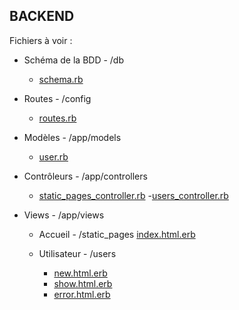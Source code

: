 ## BACKEND

Fichiers à voir :

* Schéma de la BDD - /db
  - [schema.rb](https://github.com/DaTikh/lePosition_W4D4_RailsStatic_TeamBDX/blob/master/site-backend/db/schema.rb "Database")

* Routes - /config
  - [routes.rb](https://github.com/DaTikh/lePosition_W4D4_RailsStatic_TeamBDX/blob/master/site-backend/config/routes.rb "Routing de l'app")

* Modèles - /app/models
  - [user.rb](https://github.com/DaTikh/lePosition_W4D4_RailsStatic_TeamBDX/blob/master/site-backend/app/models/user.rb "La validation username")

* Contrôleurs - /app/controllers
  - [static_pages_controller.rb](https://github.com/DaTikh/lePosition_W4D4_RailsStatic_TeamBDX/blob/master/site-backend/app/controllers/static_pages_controller.rb "Page d'accueil")
  -[users_controller.rb](https://github.com/DaTikh/lePosition_W4D4_RailsStatic_TeamBDX/blob/master/site-backend/app/controllers/users_controller.rb "Création utilisateur et profil")

* Views - /app/views
  - Accueil - /static_pages
    [index.html.erb](https://github.com/DaTikh/lePosition_W4D4_RailsStatic_TeamBDX/blob/master/site-backend/app/views/static_pages/index.html.erb "Accueil")

  - Utilisateur - /users
    * [new.html.erb](https://github.com/DaTikh/lePosition_W4D4_RailsStatic_TeamBDX/blob/master/site-backend/app/views/users/new.html.erb "Création")
    * [show.html.erb](https://github.com/DaTikh/lePosition_W4D4_RailsStatic_TeamBDX/blob/master/site-backend/app/views/users/show.html.erb "Profil")
    * [error.html.erb](https://github.com/DaTikh/lePosition_W4D4_RailsStatic_TeamBDX/blob/master/site-backend/app/views/users/error.html.erb "Page d'erreur")
